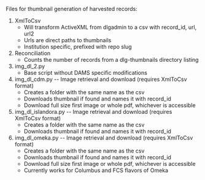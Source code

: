 Files for thumbnail generation of harvested records:

1. XmlToCsv
   * Will transform ActiveXML from dlgadmin to a csv with record_id, url, url2
   * Urls are direct paths to thumbnails
   * Institution specific, prefixed with repo slug
2. Reconciliation
   * Counts the number of records from a dlg-thumbnails directory listing
3. img_dl_2.py
   * Base script without DAMS specific modifications
4. img_dl_cdm.py -- Image retrieval and download (requires XmlToCsv format)
   * Creates a folder with the same name as the csv
   * Downloads thumbnail if found and names it with record_id
   * Download full size first image or whole pdf, whichever is accessible
5. img_dl_islandora.py -- Image retrieval and download (requires XmlToCsv format)
   * Creates a folder with the same name as the csv
   * Downloads thumbnail if found and names it with record_id
6. img_dl_omeka.py -- Image retrieval and download (requires XmlToCsv format)
   * Creates a folder with the same name as the csv
   * Downloads thumbnail if found and names it with record_id
   * Download full size first image or whole pdf, whichever is accessible
   * Currently works for Columbus and FCS flavors of Omeka

   
